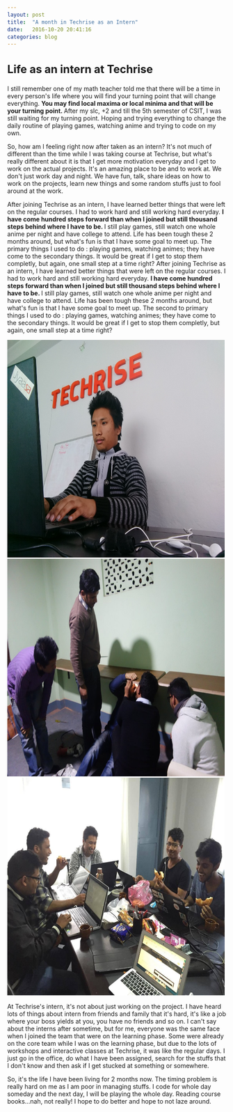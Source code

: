 ```yaml
---
layout: post
title:  "A month in Techrise as an Intern"
date:   2016-10-20 20:41:16
categories: blog
---
```

<!--Blog posts-->


<h2 style = "font-size: 25px;"> Life as an intern at Techrise </h2>

I still remember one of my math teacher told me that there will be a time in every person's life where you will find your turning point that will change everything. <strong> You may find local maxima or local minima and that will be your turning point. </strong> After my slc, +2 and till the 5th semester of CSIT, I was still waiting for my turning point. Hoping and trying everything to change the daily routine of playing games, watching anime and trying to code on my own.

So, how am I feeling right now after taken as an intern? It's not much of different than the time while I was taking course at Techrise, but what's really different about it is that I get more motivation everyday and I get to work on the actual projects. It's an amazing place to be and to work at. We don't just work day and night. We have fun, talk, share ideas on how to work on the projects, learn new things and some random stuffs just to fool around at the work.

After joining Techrise as an intern, I have learned better things that were left on the regular courses. I had to work hard and still working hard everyday. <strong> I have come hundred steps forward than when I joined but still thousand steps behind where I have to be. </strong> I still play games, still watch one whole anime per night and have college to attend. Life has been tough these 2 months around, but what's fun is that I have some goal to meet up. The primary things I used to do : playing games, watching animes; they have come to the secondary things. It would be great if I get to stop them completly, but again, one small step at a time right?
After joining Techrise as an intern, I have learned better things that were left on the regular courses. I had to work hard and still working hard everyday. <strong> I have come hundred steps forward than when I joined but still thousand steps behind where I have to be. </strong> I still play games, still watch one whole anime per night and have college to attend. Life has been tough these 2 months around, but what's fun is that I have some goal to meet up. The second to primary things I used to do : playing games, watching animes; they have come to the secondary things. It would be great if I get to stop them completly, but again, one small step at a time right?

<div class="w3-content w3-section" style="max-width:500px">
  <img class="Photos" src="/assets/img/intern/3.jpg" style="height: 500px; width:150%">
  <img class="Photos" src="/assets/img/intern/2.jpg" style="height: 500px; width:150%">
  <img class="Photos" src="/assets/img/intern/4.jpg" style="height: 500px; width:150%">
</div>

At Techrise's intern, it's not about just working on the project. I have heard lots of things about intern from friends and family that it's hard, it's like a job where your boss yields at you, you have no friends and so on. I can't say about the interns after sometime, but for me, everyone was the same face when I joined the team that were on the learning phase. Some were already on the core team while I was on the learning phase, but due to the lots of workshops and interactive classes at Techrise, it was like the regular days. I just go in the office, do what I have been assigned, search for the stuffs that I don't know and then ask if I get stucked at something or somewhere.

So, it's the life I have been living for 2 months now. The timing problem is really hard on me as I am poor in managing stuffs. I code for whole day someday and the next day, I will be playing the whole day. Reading course books...nah, not really! I hope to do better and hope to not laze around. 


<script>
var myIndex = 0;
carousel();

function carousel() {
    var i;
    var x = document.getElementsByClassName("Photos");
    for (i = 0; i < x.length; i++) {
       x[i].style.display = "none";  
    }
    myIndex++;
    if (myIndex > x.length) {myIndex = 1}    
    x[myIndex-1].style.display = "block";  
    setTimeout(carousel, 2000); // Change image every 2 seconds
}
</script>
